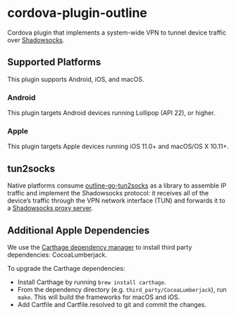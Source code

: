 # cordova-plugin-outline

Cordova plugin that implements a system-wide VPN to tunnel device traffic over [Shadowsocks](https://shadowsocks.org/).

## Supported Platforms

This plugin supports Android, iOS, and macOS.

### Android

This plugin targets Android devices running Lollipop (API 22), or higher.

### Apple

This plugin targets Apple devices running iOS 11.0+ and macOS/OS X 10.11+.

## tun2socks

Native platforms consume [outline-go-tun2socks](https://github.com/Jigsaw-Code/outline-go-tun2socks) as a library to assemble IP traffic and implement the Shadowsocks protocol: it receives all of the device’s traffic through the VPN network interface (TUN) and forwards it to a [Shadowsocks proxy server](https://github.com/Jigsaw-Code/outline-ss-server).

## Additional Apple Dependencies

We use the [Carthage dependency manager](https://github.com/Carthage/Carthage) to install third party dependencies: CocoaLumberjack.

To upgrade the Carthage dependencies:

- Install Carthage by running `brew install carthage`.
- From the dependency directory (e.g. `third_party/CocoaLumberjack`), run `make`. This will build the frameworks for macOS and iOS.
- Add Cartfile and Cartfile.resolved to git and commit the changes.
